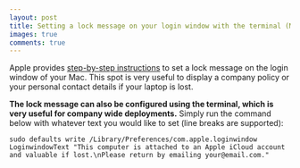 ```yaml
---
layout: post
title: Setting a lock message on your login window with the terminal (Mac OS)
images: true
comments: true
---
```


Apple provides [step-by-step instructions](https://support.apple.com/en-us/HT203580) to set a lock message on the login window of your Mac. This spot is very useful to display a company policy or your personal contact details if your laptop is lost.

<amp-img
    on="tap:log-in-screen-custom-message"
    role="button"
    tabindex="0"
    layout="responsive"
    alt="Example custom message on the log in window"
    src="{{ site.url }}/assets/posts/macos-sierra-log-in-screen-custom-message.jpg" width="800" height="465">
</amp-img>
<amp-image-lightbox id="log-in-screen-custom-message" layout="nodisplay"></amp-image-lightbox>

**The lock message can also be configured using the terminal, which is very useful for company wide deployments.** Simply run the command below with whatever text you would like to set (line breaks are supported):

```shell
sudo defaults write /Library/Preferences/com.apple.loginwindow LoginwindowText "This computer is attached to an Apple iCloud account and valuable if lost.\nPlease return by emailing your@email.com."
```
